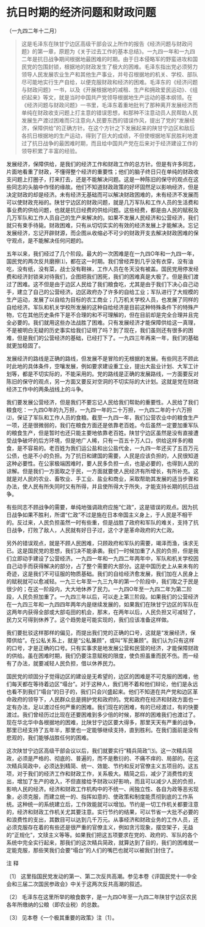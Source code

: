 #  抗日时期的经济问题和财政问题  
（一九四二年十二月）

>
> 这是毛泽东在陕甘宁边区高级干部会议上所作的报告《经济问题与财政问题》的第一章，原题为《关于过去工作的基本总结》。一九四一年和一九四二年是抗日战争期间根据地最困难的时期。由于日本侵略军的野蛮进攻和国民党的包围封锁，根据地的财政发生了极大的困难。毛泽东指出党必须努力领导人民发展农业生产和其他生产事业，并号召根据地的机关、学校、部队尽可能地实行生产自给，以便克服财政和经济的困难。毛泽东的《经济问题与财政问题》一书，以及《开展根据地的减租、生产和拥政爱民运动》、《组织起来》等文，就是当时中国共产党领导根据地生产运动的基本纲领。在《经济问题与财政问题》一书里，毛泽东着重地批判了那种离开发展经济而单纯在财政收支问题上打主意的错误思想，和那种不注意动员人民帮助人民发展生产渡过困难而只注意向人民要东西的错误作风，提出了党的“发展经济，保障供给”的正确方针。在这个方针之下发展起来的陕甘宁边区和敌后各抗日根据地的生产运动，得到了巨大的成绩，不但使根据地军民胜利地渡过了抗日战争的最困难时期，而且给中国共产党在后来对于经济建设工作的领导积累了丰富的经验。

发展经济，保障供给，是我们的经济工作和财政工作的总方针。但是有许多同志，片面地看重了财政，不懂得整个经济的重要性；他们的脑子终日只在单纯的财政收支问题上打圈子，打来打去，还是不能解决问题。这是一种陈旧的保守的观点在这些同志的头脑中作怪的缘故。他们不知道财政政策的好坏固然足以影响经济，但是决定财政的却是经济。未有经济无基础而可以解决财政困难的，未有经济不发展而可以使财政充裕的。陕甘宁边区的财政问题，就是几万军队和工作人员的生活费和事业费的供给问题，也就是抗日经费的供给问题。这些经费，都是由人民的赋税及几万军队和工作人员自己的生产来解决的。如果不发展人民经济和公营经济，我们就只有束手待毙。财政困难，只有从切切实实的有效的经济发展上才能解决。忘记发展经济，忘记开辟财源，而企图从收缩必不可少的财政开支去解决财政困难的保守观点，是不能解决任何问题的。

五年以来，我们经过了几个阶段。最大的一次困难是在一九四O年和一九四一年，国民党的两次反共磨擦⑴，都在这一时期。我们曾经弄到几乎没有衣穿，没有油吃，没有纸，没有菜，战士没有鞋袜，工作人员在冬天没有被盖。国民党用停发经费和经济封锁来对待我们，企图把我们困死，我们的困难真是大极了。但是我们渡过了困难。这不但是由于边区人民给了我们粮食吃，尤其是由于我们下决心自己动手，建立了自己的公营经济。边区政府办了许多的自给工业；军队进行了大规模的生产运动，发展了以自给为目标的农工商业；几万机关学校人员，也发展了同样的自给经济。军队和机关学校所发展的这种自给经济是目前这种特殊条件下的特殊产物，它在其他历史条件下是不合理的和不可理解的，但在目前却是完全合理并且完全必要的。我们就用这些办法战胜了困难。只有发展经济才能保障供给这一真理，不是被明白无疑的历史事实给我们证明了吗？到了现在，我们虽则还有很多的困难，但是我们的公营经济的基础，已经打下了。一九四三年再来一年，我们的基础就更加稳固了。

发展经济的路线是正确的路线，但发展不是冒险的无根据的发展。有些同志不顾此时此地的具体条件，空嚷发展，例如要求建设重工业，提出大盐业计划、大军工计划等，都是不切实际的，不能采用的。党的路线是正确的发展路线，一方面要反对陈旧的保守的观点，另一方面又要反对空洞的不切实际的大计划。这就是党在财政经济工作中的两条战线上的斗争。

我们要发展公营经济，但是我们不要忘记人民给我们帮助的重要性。人民给了我们粮食吃：一九四O年的九万担，一九四一年的二十万担，一九四二年的十六万担⑵，保证了军队和工作人员的食粮。截至一九四一年，我们公营农业中的粮食生产一项，还是很微弱的，我们在粮食方面还是依靠老百姓。今后虽然一定要加重军队的粮食生产，但是暂时也还只能主要地依靠老百姓。陕甘宁边区虽然是没有直接遭受战争破坏的后方环境，但是地广人稀，只有一百五十万人口，供给这样多的粮食，是不容易的。老百姓为我们运公盐和出公盐代金，一九四一年还买了五百万元公债，也是不小的负担。为了抗日和建国的需要，人民是应该负担的，人民很知道这种必要性。在公家极端困难时，要人民多负担一点，也是必要的，也得到人民的谅解。但是我们一方面取之于民，一方面就要使人民经济有所增长，有所补充。这就是对人民的农业、畜牧业、手工业、盐业和商业，采取帮助其发展的适当步骤和办法，使人民有所失同时又有所得，并且使所得大于所失，才能支持长期的抗日战争。

有些同志不顾战争的需要，单纯地强调政府应施“仁政”，这是错误的观点。因为抗日战争如果不胜利，所谓“仁政”不过是施在日本帝国主义身上，于人民是不相干的。反过来，人民负担虽然一时有些重，但是战胜了政府和军队的难关，支持了抗日战争，打败了敌人，人民就有好日子过，这个才是革命政府的大仁政。

另外的错误观点，就是不顾人民困难，只顾政府和军队的需要，竭泽而渔，诛求无已。这是国民党的思想，我们决不能承袭。我们一时候加重了人民的负担，但是我们立即动手建设了公营经济。一九四一年和一九四二年两年中，军队和机关学校因自己动手而获得解决的部分，占了整个需要的大部分。这是中国历史上从来未有的奇迹，这是我们不可征服的物质基础。我们的自给经济愈发展，我们加在人民身上的赋税就可以愈减轻。一九三七年至一九三九年的第一个阶段中，我们取之于民是很少的；在这一阶段内，大大地休养了民力。一九四O年至一九四二年为第二阶段，人民负担加重了。一九四三年以后，可以走上第三阶段。如果我们的公营经济在一九四三年和一九四四年两年内是继续发展的，如果我们在陕甘宁边区的军队在这两年内获得全部或大部屯田的机会，那末，在两年以后，人民负担又可减轻了，民力又可得到休养了。这个趋势是可能实现的，我们应该准备这样做。

我们要批驳这样那样的偏见，而提出我们党的正确的口号，这就是“发展经济，保障供给”。在公私关系上，就是“公私兼顾”，或叫“军民兼顾”。我们认为只有这样的口号，才是正确的口号。只有实事求是地发展公营和民营的经济，才能保障财政的供给。虽在困难时期，我们仍要注意赋税的限度，使负担虽重而民不伤。而一经有了办法，就要减轻人民负担，借以休养民力。

国民党的顽固分子觉得边区的建设是无希望的，边区的困难是不可克服的困难，他们每天都在等待着边区“塌台”。对于这种人，我们用不着和他们辩论，他们是永远也看不到我们“塌台”的日子的，我们只会兴盛起来。他们不知道在共产党和边区革命政府的领导下，人民群众总是拥护党和政府的。党和政府在经济和财政方面也一定有办法，足以渡过任何严重的困难。我们现在的困难，有的已经渡过，有的快要渡过。我们曾经历过比现在还要困难到多少倍的时候，那样的困难我们也渡过了。现在华北华中各根据地的困难，比陕甘宁边区要大得多，那里天天有严重的战争，那里已经支持了五年半，那里也一定能够继续支持，直到胜利。在我们面前是没有悲观的，我们能够战胜任何的困难。

这次陕甘宁边区高级干部会议以后，我们就要实行“精兵简政”⑶。这一次精兵简政，必须是严格的、彻底的、普遍的，而不是敷衍的、不痛不痒的、局部的。在这次精兵简政中，必须达到精简、统一、效能、节约和反对官僚主义五项目的。这五项，对于我们的经济工作和财政工作，关系极大。精简之后，减少了消费性的支出，增加了生产的收入，不但直接给予财政以好影响，而且可以减少人民的负担，影响人民的经济。经济和财政工作机构中的不统一、闹独立性、各自为政等恶劣现象，必须克服，而建立统一的、指挥如意的、使政策和制度能贯彻到底的工作系统。这种统一的系统建立后，工作效能就可以增加。节约是一切工作机关都要注意的，经济和财政工作机关尤其要注意。实行节约的结果，可以节省一大批不必要的和浪费性的支出，其数目可以达到几千万元。从事经济和财政业务的工作人员，还必须克服存在着的有些还是很严重的官僚主义，例如贪污现象，摆空架子，无益的“正规化”，文牍主义等等。如果我们把这五项要求在党的、政府的、军队的各个系统中完全实行起来，那我们的这次精兵简政，就算达到了目的，我们的困难就一定能克服，那些笑我们会要“塌台”的人们的嘴巴也就可以被我们封住了。

注 释

〔1〕 这里指国民党发动的第一、第二次反共高潮。参见本卷《评国民党十一中全会和三届二次国民参政会》中关于这两次反共高潮的叙述。

〔2〕 毛泽东在这里所举的粮食数字，是一九四O年至一九四二年陕甘宁边区农民各年所缴纳的公粮（即农业税）的总数。

〔3〕 见本卷《一个极其重要的政策》注〔1〕。

  

